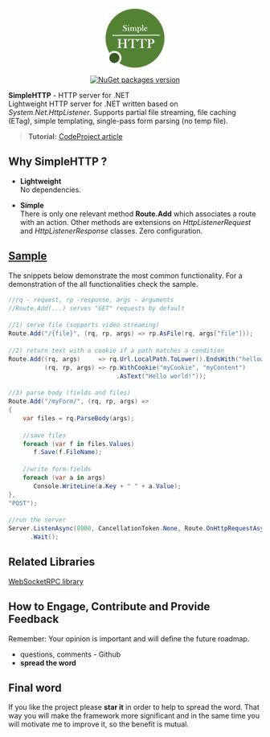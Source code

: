 <p align="center">
    <img src="Deploy/Logo/logo-big.png" alt="SimpleHTTP logo" width="120" align="center" />
</p>

<p align="center">
    <a href="https://www.nuget.org/packages/Simple-HTTP/"> <img src="https://img.shields.io/badge/SimpleHTTP-v1.x-green.svg?style=flat-square" alt="NuGet packages version"/>  </a>
</p>

**SimpleHTTP** - HTTP server for .NET    
Lightweight HTTP server for .NET written based on *System.Net.HttpListener*. Supports partial file streaming, file caching (ETag), simple templating, single-pass form parsing (no temp file).

> **Tutorial:** <a href="https://www.codeproject.com/Articles/1223491/Introducing-Simple-HTTP-Server-for-NET" target="_blank">CodeProject article</a>



## Why SimpleHTTP ?

+ **Lightweight**   
No dependencies.

+ **Simple**   
There is only one relevant method **Route.Add** which associates a route with an action. 
Other methods are extensions on *HttpListenerRequest* and *HttpListenerResponse* classes.
Zero configuration.

 
## <a href="Samples/"> Sample</a>

The snippets below demonstrate the most common functionality. For a demonstration of the all functionalities check the sample.

 ``` csharp
//rq - request, rp -response, args - arguments
//Route.Add(...) serves "GET" requests by default

//1) serve file (supports video streaming)
Route.Add("/{file}", (rq, rp, args) => rp.AsFile(rq, args["file"]));

//2) return text with a cookie if a path matches a condition
Route.Add((rq, args)     => rq.Url.LocalPath.ToLower().EndsWith("helloworld"), 
           (rq, rp, args) => rp.WithCookie("myCookie", "myContent")
                               .AsText("Hello world!"));

//3) parse body (fields and files)
Route.Add("/myForm/", (rq, rp, args) => 
{
     var files = rq.ParseBody(args);

     //save files
     foreach (var f in files.Values)
        f.Save(f.FileName);

     //write form-fields
     foreach (var a in args)
        Console.WriteLine(a.Key + " " + a.Value);
}, 
"POST");

//run the server
Server.ListenAsync(8000, CancellationToken.None, Route.OnHttpRequestAsync)
       .Wait();
 ``` 


## Related Libraries
<a href="https://github.com/dajuric/websocket-rpc" target="_blank">WebSocketRPC library</a>


## How to Engage, Contribute and Provide Feedback  
Remember: Your opinion is important and will define the future roadmap.
+ questions, comments - Github
+ **spread the word** 

## Final word
If you like the project please **star it** in order to help to spread the word. That way you will make the framework more significant and in the same time you will motivate me to improve it, so the benefit is mutual.
